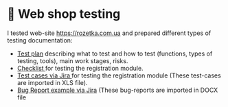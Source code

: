 # 🛒 Web shop testing 

I tested web-site https://rozetka.com.ua and prepared different types of testing documentation:

 <ul>
<li>  <a href="https://docs.google.com/document/d/1za083dGDIJ_Izw-vjb74Ud92iMu62TNp32vnIaz_PwY/edit?usp=sharing">Test plan</a> describing what to test and how to test (functions, types of testing, tools), main work stages, risks. </li> 
<li>  <a href="https://docs.google.com/spreadsheets/d/1zwC16KaZKmBon8ppzoNIHJO9gJ52EDDw7hKliSGY6MQ/edit?usp=sharing"> Checklist </a> for testing the registration module. </li>
<li> <a href="https://docs.google.com/spreadsheets/d/1PQ47CHRSeqzjSbEy9Tb8tBIHkwoDHP5NpsrlJevuoUs/edit?usp=sharing">Test cases via Jira </a> for testing the registration module (These test-cases are imported in XLS file).  </li>
<li>  <a href="https://docs.google.com/document/d/11WrU50vBZYXDrNw0Wuk7-VrsWxY_VYk9/edit?usp=sharing&ouid=104678921722498783566&rtpof=true&sd=true">Bug Report example via Jira</a> (These bug-reports are imported in DOCX file </li>
</ul>
